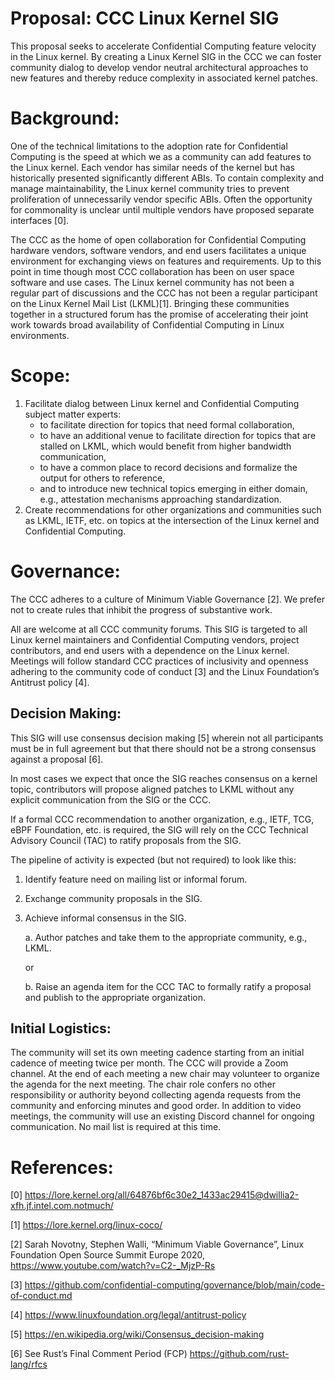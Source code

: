 # Proposal: CCC Linux Kernel SIG

This proposal seeks to accelerate Confidential Computing feature velocity in the Linux kernel. 
By creating a Linux Kernel SIG in the CCC we can foster community dialog to develop vendor neutral
architectural approaches to new features and thereby reduce complexity in associated kernel patches.


# Background:

One of the technical limitations to the adoption rate for Confidential Computing is the speed at
which we as a community can add features to the Linux kernel. Each vendor has similar needs of the
kernel but has historically presented significantly different ABIs. To contain complexity and manage
maintainability, the Linux kernel community tries to prevent proliferation of unnecessarily vendor
specific ABIs. Often the opportunity for commonality is unclear until multiple vendors have proposed
separate interfaces [0].
 
The CCC as the home of open collaboration for Confidential Computing hardware vendors, software
vendors, and end users facilitates a unique environment for exchanging views on features and
requirements. Up to this point in time though most CCC collaboration has been on user space software
and use cases. The Linux kernel community has not been a regular part of discussions and the CCC has
not been a regular participant on the Linux Kernel Mail List (LKML)[1]. Bringing these communities
together in a structured forum has the promise of accelerating their joint work towards broad
availability of Confidential Computing in Linux environments.


# Scope:

1. Facilitate dialog between Linux kernel and Confidential Computing subject matter experts:
    * to facilitate direction for topics that need formal collaboration,
    * to have an additional venue to facilitate direction for topics that are stalled on LKML,
      which would benefit from higher bandwidth communication, 
    * to have a common place to record decisions and formalize the output for others to reference,
    * and to introduce new technical topics emerging in either domain, e.g., attestation mechanisms
      approaching standardization.
2. Create recommendations for other organizations and communities such as LKML, IETF, etc.
   on topics at the intersection of the Linux kernel and Confidential Computing.


# Governance:

The CCC adheres to a culture of Minimum Viable Governance [2].
We prefer not to create rules that inhibit the progress of substantive work.
 
All are welcome at all CCC community forums. This SIG is targeted to all Linux kernel maintainers
and Confidential Computing vendors, project contributors, and end users with a dependence on the
Linux kernel. Meetings will follow standard CCC practices of inclusivity and openness adhering to
the community code of conduct [3] and the Linux Foundation’s Antitrust policy [4].


## Decision Making:

This SIG will use consensus decision making [5] wherein not all participants must be in full
agreement but that there should not be a strong consensus against a proposal [6].
 
In most cases we expect that once the SIG reaches consensus on a kernel topic, contributors will
propose aligned patches to LKML without any explicit communication from the SIG or the CCC.
 
If a formal CCC recommendation to another organization, e.g., IETF, TCG, eBPF Foundation, etc. is
required, the SIG will rely on the CCC Technical Advisory Council (TAC) to ratify proposals from the
SIG.
 
The pipeline of activity is expected (but not required) to look like this: 
1. Identify feature need on mailing list or informal forum.
2. Exchange community proposals in the SIG.
3. Achieve informal consensus in the SIG.

    a. Author patches and take them to the appropriate community, e.g., LKML.

    or

    b. Raise an agenda item for the CCC TAC to formally ratify a proposal and publish to the
       appropriate organization.


## Initial Logistics:

The community will set its own meeting cadence starting from an initial cadence of meeting twice per
month. The CCC will provide a Zoom channel. At the end of each meeting a new chair may volunteer to
organize the agenda for the next meeting. The chair role confers no other responsibility or
authority beyond collecting agenda requests from the community and enforcing minutes and good order.
In addition to video meetings, the community will use an existing Discord channel for ongoing
communication. No mail list is required at this time.
 
 

# References:
[0] https://lore.kernel.org/all/64876bf6c30e2_1433ac29415@dwillia2-xfh.jf.intel.com.notmuch/
 
[1] https://lore.kernel.org/linux-coco/
 
[2] Sarah Novotny, Stephen Walli, “Minimum Viable Governance”, Linux Foundation Open Source Summit Europe 2020, https://www.youtube.com/watch?v=C2-_MjzP-Rs  
 
[3] https://github.com/confidential-computing/governance/blob/main/code-of-conduct.md
 
[4] https://www.linuxfoundation.org/legal/antitrust-policy
 
[5] https://en.wikipedia.org/wiki/Consensus_decision-making
 
[6] See Rust’s Final Comment Period (FCP) https://github.com/rust-lang/rfcs
